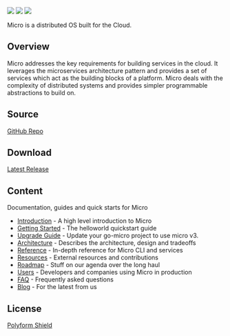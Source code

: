 <div>
  <a href="https://twitter.com/microhq"><img src="https://img.shields.io/github/last-commit/micro/micro" /></a>
  <a href="https://github.com/micro/micro/network/members"><img src="https://img.shields.io/github/forks/micro/micro?style=social" /></a>
  <a href="https://github.com/micro/micro/stargazers"><img src="https://img.shields.io/github/stars/micro/micro?style=social" /></a>
</div>

Micro is a distributed OS built for the Cloud.

## Overview

Micro addresses the key requirements for building services in the cloud. It leverages the microservices
architecture pattern and provides a set of services which act as the building blocks of a platform. Micro deals
with the complexity of distributed systems and provides simpler programmable abstractions to build on. 

## Source

[GitHub Repo](https://github.com/micro/micro)

## Download

[Latest Release](https://github.com/micro/micro/releases/latest)

## Content

Documentation, guides and quick starts for Micro

- [Introduction](introduction) - A high level introduction to Micro
- [Getting Started](getting-started) - The helloworld quickstart guide
- [Upgrade Guide](upgrade-guide) - Update your go-micro project to use micro v3.
- [Architecture](architecture) - Describes the architecture, design and tradeoffs
- [Reference](reference) - In-depth reference for Micro CLI and services
- [Resources](resources) - External resources and contributions
- [Roadmap](roadmap) - Stuff on our agenda over the long haul
- [Users](users) - Developers and companies using Micro in production
- [FAQ](faq) - Frequently asked questions
- [Blog](blog) - For the latest from us

## License

[Polyform Shield](https://polyformproject.org/licenses/shield/1.0.0/)
